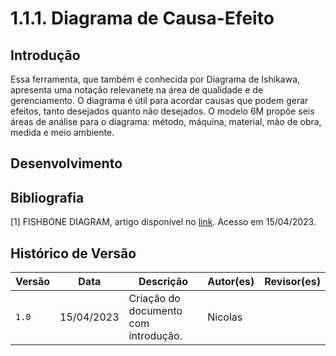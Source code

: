 # 1.1.1. Diagrama de Causa-Efeito

## Introdução

Essa ferramenta, que também é conhecida por Diagrama de Ishikawa, apresenta uma notação relevanete na área de qualidade
e de gerenciamento. O diagrama é útil para acordar causas que podem gerar efeitos, tanto desejados quanto não
desejados. O modelo 6M propõe seis áreas de análise para o diagrama: método, máquina, material, mão de obra, medida e
meio ambiente.

## Desenvolvimento

## Bibliografia

[1] FISHBONE DIAGRAM, artigo disponível no [link](https://asq.org/quality-resources/fishbone). Acesso em 15/04/2023.

## Histórico de Versão

| Versão | Data       | Descrição                            | Autor(es) | Revisor(es) |
|--------|------------|--------------------------------------|-----------|-------------|
| `1.0`  | 15/04/2023 | Criação do documento com introdução. | Nicolas   |             |